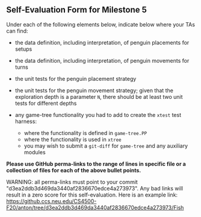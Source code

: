 ## Self-Evaluation Form for Milestone 5

Under each of the following elements below, indicate below where your
TAs can find:

- the data definition, including interpretation, of penguin placements for setups 

- the data definition, including interpretation, of penguin movements for turns

- the unit tests for the penguin placement strategy 

- the unit tests for the penguin movement strategy; 
  given that the exploration depth is a parameter `N`, there should be at least two unit tests for different depths 
  
- any game-tree functionality you had to add to create the `xtest` test harness:
  - where the functionality is defined in `game-tree.PP`
  - where the functionality is used in `xtree`
  - you may wish to submit a `git-diff` for `game-tree` and any auxiliary modules 

**Please use GitHub perma-links to the range of lines in specific
file or a collection of files for each of the above bullet points.**

  WARNING: all perma-links must point to your commit "d3ea2ddb3d469da3440af2836670edce4a273973".
  Any bad links will result in a zero score for this self-evaluation.
  Here is an example link:
    <https://github.ccs.neu.edu/CS4500-F20/anton/tree/d3ea2ddb3d469da3440af2836670edce4a273973/Fish>

